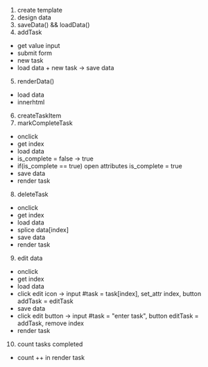1. create template
2. design data
3. saveData() && loadData()
4. addTask 
- get value input
- submit form
- new task 
- load data + new task -> save data
5. renderData()
- load data
- innerhtml
6. createTaskItem
7. markCompleteTask
- onclick
- get index
- load data
- is_complete = false -> true
- if(is_complete == true) open attributes is_complete = true
- save data
- render task

8. deleteTask
- onclick
- get index
- load data
- splice data[index]
- save data
- render task

9. edit data
- onclick
- get index
- load data
- click edit icon -> input #task = task[index], set_attr index,  button addTask = editTask
- save data
- click edit button -> input #task = "enter task", button editTask = addTask, remove index
- render task

10. count tasks completed
- count ++ in render task